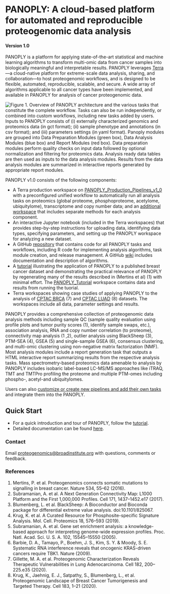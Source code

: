 # PANOPLY: A cloud-based platform for automated and reproducible proteogenomic data analysis
#### Version 1.0

PANOPLY is a platform for applying state-of-the-art statistical and machine learning algorithms to transform multi-omic data from cancer samples into biologically meaningful and interpretable results. PANOPLY leverages [Terra](http://app.terra.bio)—a cloud-native platform for extreme-scale data analysis, sharing, and collaboration—to host proteogenomic workflows, and is designed to be flexible, automated, reproducible, scalable, and secure. A wide array of algorithms applicable to all cancer types have been implemented, and available in PANOPLY for analysis of cancer proteogenomic data.


![*Figure 1.* Overview of PANOPLY architecture and the various tasks that constitute the complete workflow. Tasks can also be run independently, or combined into custom workflows, including new tasks added by users. Inputs to PANOPLY consists of (i) externally characterized genomics and proteomics data (in gct format); (ii) sample phenotype and annotations (in csv format); and (iii) parameters settings (in yaml format). Panoply modules are grouped into Data Preparation Modules (green box), Data Analysis Modules (blue box) and Report Modules (red box). Data preparation modules perform quality checks on input data followed by optional normalization and filtering for proteomics data. Analysis ready data tables are then used as inputs to the data analysis modules. Results from the data analysis modules are summarized in interactive reports generated by appropriate report modules.](https://raw.githubusercontent.com/broadinstitute/PANOPLY/dev/panoply-overview.png)


PANOPLY v1.0 consists of the following components:

* A Terra production workspace on [PANOPLY_Production_Pipelines_v1_0](https://app.terra.bio/#workspaces/broad-firecloud-cptac/PANOPLY_Production_Pipelines_v1_0) with a preconfigured unified workflow to automatically run all analysis tasks on proteomics (global proteome, phosphoproteome, acetylome, ubiquitylome), transcriptome and copy number data; and an [additional workspace](https://app.terra.bio/#workspaces/broad-firecloud-cptac/PANOPLY_Production_Modules_v1_0) that includes separate methods for each analysis component. 
* An interactive Jupyter notebook (included in the Terra workspaces) that provides step-by-step instructions for uploading data, identifying data types, specifying parameters, and setting up the PANOPLY workspace for analyzing a new dataset.
* A GitHub [repository](https://github.com/broadinstitute/PANOPLY) that contains code for all PANOPLY tasks and workflows, including R code for implementing analysis algorithms, task module creation, and release management. A GitHub [wiki](https://github.com/broadinstitute/PANOPLY/wiki) includes documentation and description of algorithms. 
* A [tutorial](https://github.com/broadinstitute/PANOPLY/wiki/PANOPLY-Tutorial) illustrating the application of PANOPLY to a published breast cancer dataset and demonstrating the practical relevance of PANOPLY by regenerating many of the results described in (Mertins et al) (1) with minimal effort. The [PANOPLY_Tutorial](https://app.terra.bio/#workspaces/broad-firecloud-cptac/PANOPLY_Tutorial) workspace contains data and results from running the tuorial.
* Terra workspaces showing case studies of applying PANOPLY to the analysis of [CPTAC BRCA](https://app.terra.bio/#workspaces/broad-firecloud-cptac/PANOPLY_CPTAC_BRCA) (7) and [CPTAC LUAD](https://app.terra.bio/#workspaces/broad-firecloud-cptac/PANOPLY_CPTAC_LUAD) (8) datasets. The workspaces include all data, parameter settings and results.


PANOPLY provides a comprehensive collection of proteogenomic data analysis methods including sample QC (sample quality evaluation using profile plots and tumor purity scores (1), identify sample swaps, etc.), association analysis, RNA and copy number correlation (to proteome), connectivity map analysis (1 ,2), outlier analysis using BlackSheep (3), PTM-SEA (4), GSEA (5) and single-sample GSEA (6), consensus clustering, and multi-omic clustering using non-negative matrix factorization (NMF). Most analysis modules include a report generation task that outputs a HTML interactive report summarizing results from the respective analysis tasks. Mass spectrometry-based proteomics data amenable to analysis by PANOPLY includes isobaric label-based LC-MS/MS approaches like iTRAQ, TMT and TMTPro profiling the proteome and multiple PTM-omes including phospho-, acetyl-and ubiquitylomes.

Users can also [customize or create new pipelines and add their own tasks](https://github.com/broadinstitute/PANOPLY/wiki/Customizing-PANOPLY) and integrate them into the PANOPLY.


## Quick Start

* For a quick introduction and tour of PANOPLY, follow the [tutorial](https://github.com/broadinstitute/PANOPLY/wiki/PANOPLY-Tutorial). 
* Detailed documentation can be found [here](https://github.com/broadinstitute/PANOPLY/wiki).

### Contact

Email proteogenomics@broadinstitute.org with questions, comments or feedback.


### References

1. Mertins, P. et al. Proteogenomics connects somatic mutations to signalling in breast cancer. Nature 534, 55–62 (2016).
2. Subramanian, A. et al. A Next Generation Connectivity Map: L1000 Platform and the First 1,000,000 Profiles. Cell 171, 1437–1452.e17 (2017).
3. Blumenberg, L. et al. BlackSheep: A Bioconductor and Bioconda package for differential extreme value analysis. doi:10.1101/825067.
4.	Krug, K. et al. A Curated Resource for Phosphosite-specific Signature Analysis. Mol. Cell. Proteomics 18, 576–593 (2019).
5.	Subramanian, A. et al. Gene set enrichment analysis: a knowledge-based approach for interpreting genome-wide expression profiles. Proc. Natl. Acad. Sci. U. S. A. 102, 15545–15550 (2005).
6.	Barbie, D. A., Tamayo, P., Boehm, J. S., Kim, S. Y. & Moody, S. E. Systematic RNA interference reveals that oncogenic KRAS-driven cancers require TBK1. Nature (2009).
7. Gillette, M. A. et al. Proteogenomic Characterization Reveals Therapeutic Vulnerabilities in Lung Adenocarcinoma. Cell 182, 200–225.e35 (2020).
8. Krug, K., Jaehnig, E. J., Satpathy, S., Blumenberg, L., et al. Proteogenomic Landscape of Breast Cancer Tumorigenesis and Targeted Therapy. Cell 183, 1–21 (2020).
